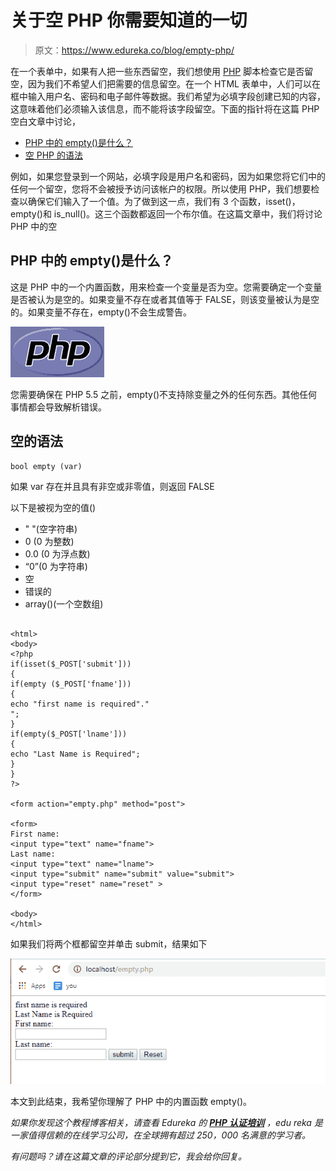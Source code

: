 # 关于空 PHP 你需要知道的一切

> 原文：<https://www.edureka.co/blog/empty-php/>

在一个表单中，如果有人把一些东西留空，我们想使用 [PHP](https://www.edureka.co/blog/php-tutorial-for-beginners/) 脚本检查它是否留空，因为我们不希望人们把需要的信息留空。在一个 HTML 表单中，人们可以在框中输入用户名、密码和电子邮件等数据。我们希望为必填字段创建已知的内容，这意味着他们必须输入该信息，而不能将该字段留空。下面的指针将在这篇 PHP 空白文章中讨论，

*   [PHP 中的 empty()是什么？](#empty())
*   [空 PHP 的语法](#syntax)

例如，如果您登录到一个网站，必填字段是用户名和密码，因为如果您将它们中的任何一个留空，您将不会被授予访问该帐户的权限。所以使用 PHP，我们想要检查以确保它们输入了一个值。为了做到这一点，我们有 3 个函数，isset()，empty()和 is_null()。这三个函数都返回一个布尔值。在这篇文章中，我们将讨论 PHP 中的空

## **PHP 中的 empty()是什么？**

这是 PHP 中的一个内置函数，用来检查一个变量是否为空。您需要确定一个变量是否被认为是空的。如果变量不存在或者其值等于 FALSE，则该变量被认为是空的。如果变量不存在，empty()不会生成警告。

![Empty PHP](img/a7ceac7b81f8a0af2338c72c4ad6835c.png)

您需要确保在 PHP 5.5 之前，empty()不支持除变量之外的任何东西。其他任何事情都会导致解析错误。

## **空的语法**

```
bool empty (var)
```

如果 var 存在并且具有非空或非零值，则返回 FALSE

以下是被视为空的值()

*   " "(空字符串)
*   0 (0 为整数)
*   0.0 (0 为浮点数)
*   “0”(0 为字符串)
*   空
*   错误的
*   array()(一个空数组)

```

<html>
<body>
<?php
if(isset($_POST['submit']))
{
if(empty ($_POST['fname']))
{
echo "first name is required"."
";
}
if(empty($_POST['lname']))
{
echo "Last Name is Required";
}
}
?>

<form action="empty.php" method="post">

<form>
First name:
<input type="text" name="fname">
Last name:
<input type="text" name="lname">
<input type="submit" name="submit" value="submit">
<input type="reset" name="reset" >
</form>

<body>
</html>

```

如果我们将两个框都留空并单击 submit，结果如下

![Output-empty-php- Edureka](img/3c9211454733a223f84bd8bce17c3561.png)

本文到此结束，我希望你理解了 PHP 中的内置函数 empty()。

*如果你发现这个教程博客相关，请查看 Edureka 的* *[**PHP 认证培训**](https://www.edureka.co/php-mysql-self-paced) ，edu reka 是一家值得信赖的在线学习公司，在全球拥有超过 250，000 名满意的学习者。*

*有问题吗？请在这篇文章的评论部分提到它，我会给你回复。*